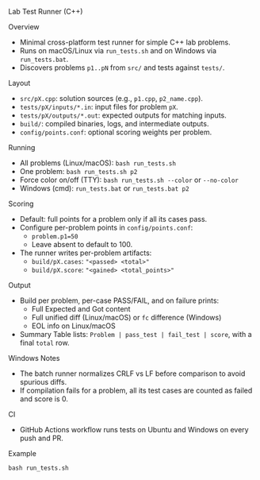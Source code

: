 Lab Test Runner (C++)

Overview
- Minimal cross-platform test runner for simple C++ lab problems.
- Runs on macOS/Linux via `run_tests.sh` and on Windows via `run_tests.bat`.
- Discovers problems `p1..pN` from `src/` and tests against `tests/`.

Layout
- `src/pX.cpp`: solution sources (e.g., `p1.cpp`, `p2_name.cpp`).
- `tests/pX/inputs/*.in`: input files for problem `pX`.
- `tests/pX/outputs/*.out`: expected outputs for matching inputs.
- `build/`: compiled binaries, logs, and intermediate outputs.
- `config/points.conf`: optional scoring weights per problem.

Running
- All problems (Linux/macOS): `bash run_tests.sh`
- One problem: `bash run_tests.sh p2`
- Force color on/off (TTY): `bash run_tests.sh --color` or `--no-color`
- Windows (cmd): `run_tests.bat` or `run_tests.bat p2`

Scoring
- Default: full points for a problem only if all its cases pass.
- Configure per-problem points in `config/points.conf`:
  - `problem.p1=50`
  - Leave absent to default to 100.
- The runner writes per-problem artifacts:
  - `build/pX.cases`: `"<passed> <total>"`
  - `build/pX.score`: `"<gained> <total_points>"`

Output
- Build per problem, per-case PASS/FAIL, and on failure prints:
  - Full Expected and Got content
  - Full unified diff (Linux/macOS) or `fc` difference (Windows)
  - EOL info on Linux/macOS
- Summary Table lists: `Problem | pass_test | fail_test | score`, with a final `total` row.

Windows Notes
- The batch runner normalizes CRLF vs LF before comparison to avoid spurious diffs.
- If compilation fails for a problem, all its test cases are counted as failed and score is 0.

CI
- GitHub Actions workflow runs tests on Ubuntu and Windows on every push and PR.

Example
```
bash run_tests.sh
```

